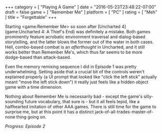 +++
category = [ "Playing A Game" ]
date = "2016-05-23T23:48:22-07:00"
draft = false
game = [ "Remember Me" ]
platform = [ "PC" ]
rating = [ "Meh" ]
title = "Forgettable"
+++

Starting <game:Remember Me> so soon after [Uncharted 4](game:Uncharted 4: A Thief's End) was definitely a mistake.  Both games prominently feature acrobatic environment traversal and dialog-based storytelling, and the latter blows the former out of the water in both cases.  Hell, combo-based combat is an <i>afterthought</i> in Uncharted, and it still works better than Remember Me's, which thus far seems to be more dodge-based than attack-based.

Even the memory remixing sequence I did in Episode 1 was pretty underwhelming.  Setting aside that a crucial bit of the controls weren't explained properly (a UI prompt that looked like "click the left stick" actually meant "move the left stick down") it really just feels like a hidden object game with a time dimension.

Nothing about Remember Me is necessarily bad - except the game's silly-sounding future vocabulary, that sure is - but it all feels tepid, like a halfhearted imitation of other AAA games.  There is still time for the game to surprise me, but at this point it has a distinct jack-of-all-trades-master-of-none thing going on.

<i>Progress: Episode 2</i>
